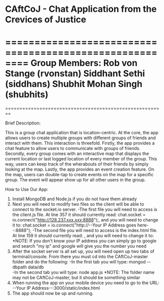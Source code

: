 CAftCoJ - Chat Application from the Crevices of Justice
========================================================

========================================================
Group Members:
Rob von Stange (rvonstan)
Siddhant Sethi (siddhans)
Shubhit Mohan Singh (shubhits)
========================================================

========================================================

Brief Description:

This is a group chat application that is location-centric. At the core, the app allows users to create multiple groups with different groups of friends and interact with them. This interaction is threefold. Firstly, the app provides a chat feature to allow users to communicate with groups of friends. Secondly, every group comes with an interactive map that displays the current location or last logged location of every member of the group. This way, users can keep track of the wherabouts of their friends by simply looking at the map. Lastly, the app provides an event creation feature. On the map, users can double-tap to create events on the map for a specific group. The event will appear show up for all other users in the group.

How to Use Our App:

1. Install MongoDB and Node.js if you do not have them already
2. Next you will need to modify two files so the client will be able to connect to the socket.io server.
	-The first file you will need to access is the client.js file. At line 357 it should currently read: chat.socket = io.connect("http://128.237.xxx.xxx:8888");, and you will need to change it to: chat.socket = io.connect("http://--Your IP Address goes here--:8888");
	-The second file you will need to access is the index.html file. At line 159 it should currently read: <script src="http://128.237.xxx.xxx:8888/socket.io/socket.io.js"></script>, and you will need to change it to: <script src="http://--Your IP Address goes here--:8888/socket.io/socket.io.js"></script>
*NOTE: If you don't know your IP address you can simply go to google and search "my ip" and google will give you the number you need
3. After the socket server is all set up, you will need open up two tabs of terminal/console. From there you must cd into the CAftCoJ-master folder and do the following:
	-In the first tab you will type: mongod --dbpath data/db  
	-In the second tab you will type: node app.js
*NOTE: The folder name may not be CAftCoJ-master, but it should be something similar
4. When running the app on your mobile device you need to go to the URL: --Your IP Address--:3000/static/index.html
5. The app should now be up and running. 
